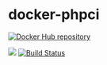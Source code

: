 # docker-phpci

[![Docker Hub repository](http://dockeri.co/image/nouchka/phpci)](https://registry.hub.docker.com/u/nouchka/phpci/)

[![](https://images.microbadger.com/badges/version/nouchka/phpci.svg)](https://microbadger.com/images/nouchka/phpci "Get your own version badge on microbadger.com")
[![Build Status](https://travis-ci.org/nouchka/docker-phpci.svg?branch=master)](https://travis-ci.org/nouchka/docker-phpci)
